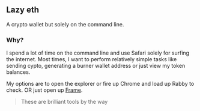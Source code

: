 ## Lazy eth

A crypto wallet but solely on the command line. 

### Why?

I spend a lot of time on the command line and use Safari solely for surfing the internet. Most times, I want
to perform relatively simple tasks like sending cypto, generating a burner wallet address or just view my token
balances.

My options are to open the explorer or fire up Chrome and load up Rabby to check. OR just open up [Frame](https://frame.sh).

> These are brilliant tools by the way
